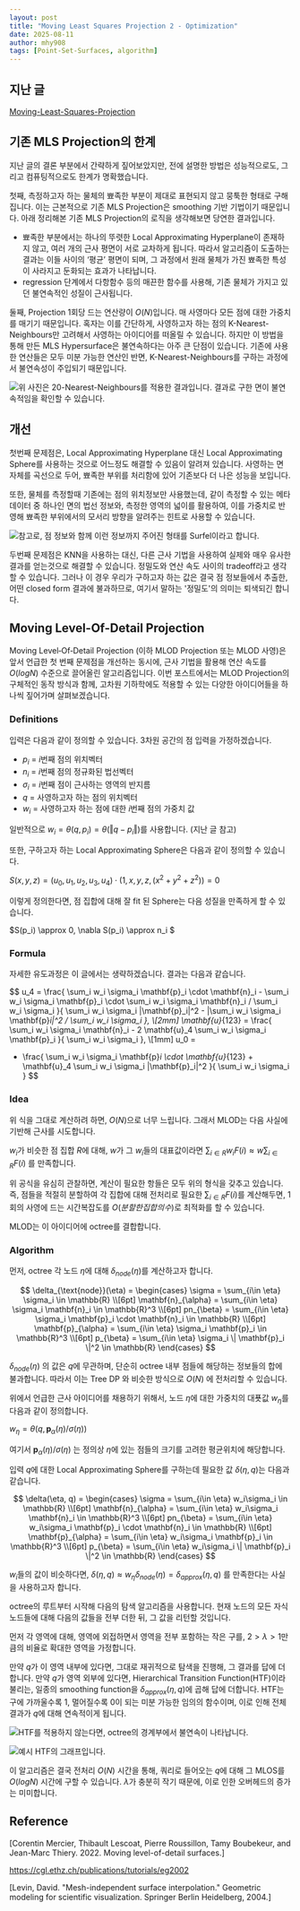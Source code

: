 ```yaml
---
layout: post
title: "Moving Least Squares Projection 2 - Optimization"
date: 2025-08-11
author: mhy908
tags: [Point-Set-Surfaces, algorithm]
---
```


## 지난 글
[Moving-Least-Squares-Projection](https://infossm.github.io/blog/2024/08/11/Moving-Least-Squares-Projection/)


## 기존 MLS Projection의 한계

지난 글의 결론 부분에서 간략하게 짚어보았지만, 전에 설명한 방법은 성능적으로도, 그리고 컴퓨팅적으로도 한계가 명확했습니다.

첫째, 측정하고자 하는 물체의 뾰족한 부분이 제대로 표현되지 않고 뭉툭한 형태로 구해집니다. 이는 근본적으로 기존 MLS Projection은 smoothing 기반 기법이기 때문입니다. 아래 정리해본 기존 MLS Projection의 로직을 생각해보면 당연한 결과입니다.

- 뾰족한 부분에서는 하나의 뚜렷한 Local Approximating Hyperplane이 존재하지 않고, 여러 개의 근사 평면이 서로 교차하게 됩니다. 따라서 알고리즘이 도출하는 결과는 이들 사이의 ‘평균’ 평면이 되며, 그 과정에서 원래 물체가 가진 뾰족한 특성이 사라지고 둔화되는 효과가 나타납니다.
- regression 단계에서 다항함수 등의 매끈한 함수를 사용해, 기존 물체가 가지고 있던 불연속적인 성질이 근사됩니다.

둘째, Projection 1회당 드는 연산량이 $O(N)$입니다. 매 사영마다 모든 점에 대한 가중치를 매기기 때문입니다. 혹자는 이를 간단하게, 사영하고자 하는 점의 K-Nearest-Neighbours만 고려해서 사영하는 아이디어를 떠올릴 수 있습니다. 하지만 이 방법을 통해 만든 MLS Hypersurface은 불연속하다는 아주 큰 단점이 있습니다. 기존에 사용한 연산들은 모두 미분 가능한 연산인 반면, K-Nearest-Neighbours를 구하는 과정에서 불연속성이 주입되기 때문입니다.

![위 사진은 20-Nearest-Neighbours를 적용한 결과입니다. 결과로 구한 면이 불연속적임을 확인할 수 있습니다.](/assets/images/Moving-Least-Squares-Projection/pic7.png)


## 개선

첫번째 문제점은, Local Approximating Hyperplane 대신 Local Approximating Sphere를 사용하는 것으로 어느정도 해결할 수 있음이 알려져 있습니다. 사영하는 면 자체를 곡선으로 두어, 뾰족한 부위를 처리함에 있어 기존보다 더 나은 성능을 보입니다.

또한, 물체를 측정할때 기존에는 점의 위치정보만 사용했는데, 같이 측정할 수 있는 메타데이터 중 하나인 면의 법선 정보와, 측정한 영역의 넓이를 활용하여, 이를 가중치로 반영해 뾰족한 부위에서의 모서리 방향을 알려주는 힌트로 사용할 수 있습니다. 

![참고로, 점 정보와 함께 이런 정보까지 주어진 형태를 Surfel이라고 합니다.](/assets/images/Moving-Least-Squares-Projection/pic9.png)

두번째 문제점은 KNN을 사용하는 대신, 다른 근사 기법을 사용하여 실제와 매우 유사한 결과를 얻는것으로 해결할 수 있습니다. 정밀도와 연산 속도 사이의 tradeoff라고 생각할 수 있습니다. 그러나 이 경우 우리가 구하고자 하는 값은 결국 점 정보들에서 추출한, 어떤 closed form 결과에 불과하므로, 여기서 말하는 '정밀도'의 의미는 퇴색되긴 합니다. 

## Moving Level-Of-Detail Projection

Moving Level‑Of‑Detail Projection (이하 MLOD Projection 또는 MLOD 사영)은 앞서 언급한 첫 번째 문제점을 개선하는 동시에, 근사 기법을 활용해 연산 속도를 $O(log N)$ 수준으로 끌어올린 알고리즘입니다.
이번 포스트에서는 MLOD Projection의 구체적인 동작 방식과 함께, 고차원 기하학에도 적용할 수 있는 다양한 아이디어들을 하나씩 짚어가며 살펴보겠습니다.

### Definitions

입력은 다음과 같이 정의할 수 있습니다. 3차원 공간의 점 입력을 가정하겠습니다.

- $p_i$ = $i$번째 점의 위치벡터
- $n_i$ = $i$번째 점의 정규화된 법선벡터
- $\sigma _i$ = $i$번째 점이 근사하는 영역의 반지름
- $q$ = 사영하고자 하는 점의 위치벡터
- $w_i$ = 사영하고자 하는 점에 대한 $i$번째 점의 가중치 값

일반적으로 $w_i=\theta(q, p_i)=\theta(\Vert q-p_i \Vert)$를 사용합니다. (지난 글 참고)

또한, 구하고자 하는 Local Approximating Sphere은 다음과 같이 정의할 수 있습니다.

$S(x, y, z) = (u_0, u_1, u_2, u_3, u_4)\cdot(1, x, y, z, (x^2+y^2+z^2))=0$

이렇게 정의한다면, 점 집합에 대해 잘 fit 된 Sphere는 다음 성질을 만족하게 할 수 있습니다.

$S(p_i) \approx 0, \nabla S(p_i) \approx n_i $

### Formula

자세한 유도과정은 이 글에서는 생략하겠습니다. 결과는 다음과 같습니다.

$$
u_4 = 
\frac{
    \sum_i w_i \sigma_i \mathbf{p}_i \cdot \mathbf{n}_i 
    - \sum_i w_i \sigma_i \mathbf{p}_i \cdot \sum_i w_i \sigma_i \mathbf{n}_i / \sum_i w_i \sigma_i
}{
    \sum_i w_i \sigma_i \|\mathbf{p}_i\|^2 
    - \|\sum_i w_i \sigma_i \mathbf{p}_i\|^2 / \sum_i w_i \sigma_i
}, \\[2mm]
\mathbf{u}_{123} = 
\frac{
    \sum_i w_i \sigma_i \mathbf{n}_i - 2 \mathbf{u}_4 \sum_i w_i \sigma_i \mathbf{p}_i
}{
    \sum_i w_i \sigma_i
}, \\[1mm]
u_0 = 
- \frac{
    \sum_i w_i \sigma_i \mathbf{p}_i \cdot \mathbf{u}_{123} + \mathbf{u}_4 \sum_i w_i \sigma_i \|\mathbf{p}_i\|^2
}{
    \sum_i w_i \sigma_i
}
$$

### Idea

위 식을 그대로 계산하려 하면, $O(N)$으로 너무 느립니다. 그래서 MLOD는 다음 사실에 기반해 근사를 시도합니다.

$w_i$가 비슷한 점 집합 $R$에 대해, $w$가 그 $w_i$들의 대표값이라면 $\sum_{i \in R} w_iF(i) \approx w \sum_{i \in R} F(i)$ 를 만족합니다.

위 공식을 유심히 관찰하면, 계산이 필요한 항들은 모두 위의 형식을 갖추고 있습니다. 즉, 점들을 적절히 분할하여 각 집합에 대해 전처리로 필요한 $\sum_{i \in R} F(i)$를 계산해두면, 1회의 사영에 드는 시간복잡도를 $O(분할한 집합의 수)$로 최적화를 할 수 있습니다.

MLOD는 이 아이디어에 octree를 결합합니다.

### Algorithm

먼저, octree 각 노드 $\eta$에 대해 $\delta _{node}(\eta)$를 계산하고자 합니다.

$$
\delta_{\text{node}}(\eta) = 
\begin{cases}
\sigma = \sum_{i\in \eta} \sigma_i \in \mathbb{R} \\[6pt]
\mathbf{n}_{\alpha} = \sum_{i\in \eta} \sigma_i \mathbf{n}_i \in \mathbb{R}^3 \\[6pt]
pn_{\beta} = \sum_{i\in \eta} \sigma_i \mathbf{p}_i \cdot \mathbf{n}_i \in \mathbb{R}  \\[6pt]
\mathbf{p}_{\alpha} = \sum_{i\in \eta} \sigma_i \mathbf{p}_i \in \mathbb{R}^3 \\[6pt]
p_{\beta} = \sum_{i\in \eta} \sigma_i \| \mathbf{p}_i \|^2 \in \mathbb{R}
\end{cases}
$$

$\delta _{node}(\eta)$ 의 값은 $q$에 무관하며, 단순히 octree 내부 점들에 해당하는 정보들의 합에 불과합니다. 따라서 이는 Tree DP 와 비슷한 방식으로 $O(N)$ 에 전처리할 수 있습니다.

위에서 언급한 근사 아이디어를 채용하기 위해서, 노드 $\eta$에 대한 가중치의 대푯값 $w_{\eta}$를 다음과 같이 정의합니다.

$w_{\eta} = \theta(q, \mathbf{p}_{\alpha}(\eta)/\sigma (\eta))$

여기서 $\mathbf{p}_{\alpha}(\eta)/ \sigma(\eta)$ 는 정의상 $\eta$에 있는 점들의 크기를 고려한 평균위치에 해당합니다.

입력 $q$에 대한 Local Approximating Sphere를 구하는데 필요한 값 $\delta(\eta, q)$는 다음과 같습니다.

$$
\delta(\eta, q) = 
\begin{cases}
\sigma = \sum_{i\in \eta} w_i\sigma_i \in \mathbb{R} \\[6pt]
\mathbf{n}_{\alpha} = \sum_{i\in \eta} w_i\sigma_i \mathbf{n}_i \in \mathbb{R}^3 \\[6pt]
pn_{\beta} = \sum_{i\in \eta} w_i\sigma_i \mathbf{p}_i \cdot \mathbf{n}_i \in \mathbb{R}  \\[6pt]
\mathbf{p}_{\alpha} = \sum_{i\in \eta} w_i\sigma_i \mathbf{p}_i \in \mathbb{R}^3 \\[6pt]
p_{\beta} = \sum_{i\in \eta} w_i\sigma_i \| \mathbf{p}_i \|^2 \in \mathbb{R}
\end{cases}
$$

$w_i$들의 값이 비슷하다면, $\delta(\eta, q) \approx w_{\eta}\delta_{node}(\eta) = \delta_{approx}(\eta, q)$ 를 만족한다는 사실을 사용하고자 합니다.

octree의 루트부터 시작해 다음의 탐색 알고리즘을 사용합니다. 현재 노드의 모든 자식 노드들에 대해 다음의 값들을 전부 더한 뒤, 그 값을 리턴할 것입니다.

먼저 각 영역에 대해, 영역에 외접하면서 영역을 전부 포함하는 작은 구를, $2> \lambda > 1$만큼의 비율로 확대한 영역을 가정합니다.

만약 $q$가 이 영역 내부에 있다면, 그대로 재귀적으로 탐색을 진행해, 그 결과를 답에 더합니다.
만약 $q$가 영역 외부에 있다면, Hierarchical Transition Function(HTF)이라 불리는, 일종의 smoothing function을 $\delta_{approx}(\eta, q)$에 곱해 답에 더합니다. HTF는 구에 가까울수록 1, 멀어질수록 0이 되는 미분 가능한 임의의 함수이며, 이로 인해 전체 결과가 $q$에 대해 연속적이게 됩니다.

![HTF를 적용하지 않는다면, octree의 경계부에서 불연속이 나타납니다.](/assets/images/Moving-Least-Squares-Projection/pic11.png)

![예시 HTF의 그래프입니다.](/assets/images/Moving-Least-Squares-Projection/pic10.png)



이 알고리즘은 결국 전처리 $O(N)$ 시간을 통해, 쿼리로 들어오는 $q$에 대해 그 MLOS를 $O(logN)$ 시간에 구할 수 있습니다. $\lambda$가 충분히 작기 때문에, 이로 인한 오버헤드의 증가는 미미합니다.

## Reference

[Corentin Mercier, Thibault Lescoat, Pierre Roussillon, Tamy Boubekeur, and Jean-Marc Thiery. 2022. Moving level-of-detail surfaces.]

https://cgl.ethz.ch/publications/tutorials/eg2002

[Levin, David. "Mesh-independent surface interpolation." Geometric modeling for scientific visualization. Springer Berlin Heidelberg, 2004.]



